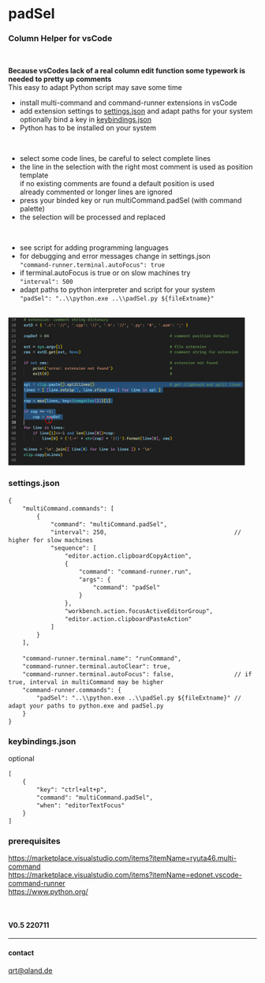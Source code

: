 # **padSel**
### **Column Helper for vsCode**

<br>

**Because vsCodes lack of a real column edit function some typework is needed to pretty up comments**  
This easy to adapt Python script may save some time

- install multi-command and command-runner extensions in vsCode
- add extension settings to [settings.json](#settingsjson) and adapt paths for your system  
  optionally bind a key in [keybindings.json](#keybindingsjson)
- Python has to be installed on your system

<br>

- select some code lines, be careful to select complete lines
- the line in the selection with the right most comment is used as position template  
  if no existing comments are found a default position is used  
  already commented or longer lines are ignored
- press your binded key or run multiCommand.padSel (with command palette)
- the selection will be processed and replaced

<br>

- see script for adding programming languages
- for debugging and error messages change in settings.json  
  `"command-runner.terminal.autoFocus": true`
- if terminal.autoFocus is true or on slow machines try  
  `"interval": 500`
- adapt paths to python interpreter and script for your system  
  `"padSel": "..\\python.exe ..\\padSel.py ${fileExtname}"`

<br>

<img src="image/padSel.gif" width=480>

<br>

### **settings.json**
```
{
    "multiCommand.commands": [
        {
            "command": "multiCommand.padSel",
            "interval": 250,                                    // higher for slow machines
            "sequence": [
                "editor.action.clipboardCopyAction",
                {
                    "command": "command-runner.run",
                    "args": {
                        "command": "padSel"
                    }
                },
                "workbench.action.focusActiveEditorGroup",
                "editor.action.clipboardPasteAction"
            ]
        }
    ],

    "command-runner.terminal.name": "runCommand",
    "command-runner.terminal.autoClear": true,
    "command-runner.terminal.autoFocus": false,                 // if true, interval in multiCommand may be higher
    "command-runner.commands": {
        "padSel": "..\\python.exe ..\\padSel.py ${fileExtname}" // adapt your paths to python.exe and padSel.py
    }
}
```

### **keybindings.json**
optional
```
[
    {
        "key": "ctrl+alt+p",
        "command": "multiCommand.padSel",
        "when": "editorTextFocus"
    }
]
```

### **prerequisites**
https://marketplace.visualstudio.com/items?itemName=ryuta46.multi-command  
https://marketplace.visualstudio.com/items?itemName=edonet.vscode-command-runner  
https://www.python.org/

<br>

#### V0.5 220711
---

#### contact
[qrt@qland.de](mailto:qrt@qland.de)
